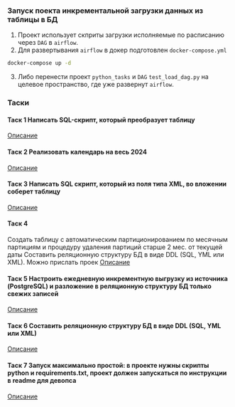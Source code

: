 ### Запуск поекта инкрементальной загрузки данных из таблицы в БД
1. Проект использует скприты загрузки исполняемые по расписанию через `DAG` в `airflow`.
2. Для развертывания `airflow` в докер подготовлен `docker-compose.yml`
```bash
docker-compose up -d
```
3. Либо перенести проект `python_tasks` и `DAG` `test_load_dag.py` на целевое пространство, где уже развернут `airflow`.


### Таски

#### Таск 1 Написать SQL-скрипт, который преобразует таблицу 
[Описание](URL)

#### Таск 2 Реализовать календарь на весь 2024
[Описание](URL)

#### Таск 3 Написать SQL скрипт, который из поля типа XML, во вложении соберет таблицу
[Описание](URL)

#### Таск 4 
Создать таблицу с автоматическим партиционированием по месячным партициям и процедуру удаления партиций старше 2 мес. от текущей даты
Составить реляционную структуру БД в виде DDL (SQL, YML или XML). Можно прислать проек
[Описание](URL)

#### Таск 5 Настроить ежедневную инкрементную выгрузку из источника (PostgreSQL) и разложение в реляционную структуру БД только свежих записей
[Описание](URL)

#### Таск 6 Составить реляционную структуру БД в виде DDL (SQL, YML или XML)
[Описание](URL)

#### Таск 7 Запуск максимально простой: в проекте нужны скрипты python и requirements.txt, проект должен запускаться по инструкции в readme для девопса
[Описание](URL)
